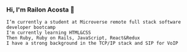 ### Hi, I'm Railon Acosta 👋

    I’m currently a student at Microverse remote full stack software developer bootcamp
    I'm currently learning HTML&CSS
    Then Ruby, Ruby on Rails, JavaScript, React&Redux
    I have a strong background in the TCP/IP stack and SIP for VoIP

<!--
**RailonA/RailonA** is a ✨ _special_ ✨ repository because its `README.md` (this file) appears on your GitHub profile.

Here are some ideas to get you started:

- 🔭 I’m currently working on ...
- 🌱 I’m currently learning ...
- 👯 I’m looking to collaborate on ...
- 🤔 I’m looking for help with ...
- 💬 Ask me about ...
- 📫 How to reach me: ...
- 😄 Pronouns: ...
- ⚡ Fun fact: ...
-->
